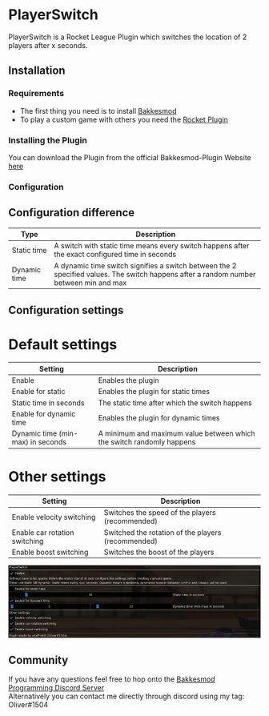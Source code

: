 # PlayerSwitch

PlayerSwitch is a Rocket League Plugin which switches the location of 2 players after x seconds.

## Installation

### Requirements

* The first thing you need is to install [Bakkesmod](https://www.bakkesmod.com/ "Bakkesmod")
* To play a custom game with others you need the [Rocket Plugin](https://bakkesplugins.com/plugins/view/26)

### Installing the Plugin

You can download the Plugin from the official Bakkesmod-Plugin Website [here](https://bakkesplugins.com/plugins/view/271)

### Configuration

## Configuration difference

| Type | Description |
| ---- | ----------- |
| Static time | A switch with static time means every switch happens after the exact configured time in seconds |
| Dynamic time | A dynamic time switch signifies a switch between the 2 specified values. The switch happens after a random number between min and max |

## Configuration settings

# Default settings

| Setting | Description |
| ------- | ----------- |
| Enable | Enables the plugin |
| Enable for static | Enables the plugin for static times |
| Static time in seconds | The static time after which the switch happens |
| Enable for dynamic time | Enables the plugin for dynamic times |
| Dynamic time (min-max) in seconds | A minimum and maximum value between which the switch randomly happens |

# Other settings
| Setting | Description |
| ------- | ----------- |
| Enable velocity switching | Switches the speed of the players (recommended) |
| Enable car rotation switching | Switched the rotation of the players (recommended) |
| Enable boost switching | Switches the boost of the players |

![configuration](https://github.com/Oliver2Goetz/PlayerSwitch/blob/9622afd1d6291cd571d9f585c32a1893341c2bd1/.github/images/playerswitch_menu.png)

## Community
If you have any questions feel free to hop onto the [Bakkesmod Programming Discord Server](https://discord.com/invite/HMptXSzCvU) <br>
Alternatively you can contact me directly through discord using my tag: Oliver#1504
